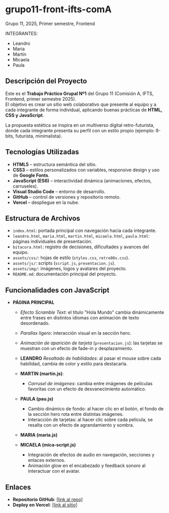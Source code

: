 # grupo11-front-ifts-comA


Grupo 11, 2025, Primer semestre, Frontend

INTEGRANTES:

* Leandro
* Maria
* Martin
* Micaela
* Paula

## Descripción del Proyecto
Este es el **Trabajo Práctico Grupal Nº1** del Grupo 11 (Comisión A, IFTS, Frontend, primer semestre 2025).  
El objetivo es crear un sitio web colaborativo que presente al equipo y a cada integrante de forma individual, aplicando buenas prácticas de **HTML, CSS y JavaScript**.  

La propuesta estética se inspira en un multiverso digital retro-futurista, donde cada integrante presenta su perfil con un estilo propio (ejemplo: 8-bits, futurista, minimalista).  

## Tecnologías Utilizadas
- **HTML5** – estructura semántica del sitio.  
- **CSS3** – estilos personalizados con variables, responsive design y uso de **Google Fonts**.  
- **JavaScript (ES6)** – interactividad dinámica (animaciones, efectos, carruseles).  
- **Visual Studio Code** – entorno de desarrollo.  
- **GitHub** – control de versiones y repositorio remoto.  
- **Vercel** – despliegue en la nube.  

## Estructura de Archivos
- `index.html`: portada principal con navegación hacia cada integrante.  
- `leandro.html`, `maria.html`, `martin.html`, `micaela.html`, `paula.html`: páginas individuales de presentación.  
- `bitacora.html`: registro de decisiones, dificultades y avances del equipo.  
- `assets/css/`: hojas de estilo (`styles.css`, `retro80s.css`).  
- `assets/js/`: scripts (`script.js`, `presentacion.js`).  
- `assets/img/`: imágenes, logos y avatares del proyecto.  
- `README.md`: documentación principal del proyecto.  

## Funcionalidades con JavaScript
- **PÁGINA PRINCIPAL**
  - *Efecto Scramble Text*: el título "Hola Mundo" cambia dinámicamente entre frases en distintos idiomas con animación de texto desordenado.  
  - *Parallax ligero*: interacción visual en la sección hero.
  - *Animación de aparición de tarjeta* (`presentacion.js`): las tarjetas se muestran con un efecto de fade-in y desplazamiento.  
  
  - **LEANDRO**
      *Resaltado de habilidades*: al pasar el mouse sobre cada habilidad, cambia de color y estilo para destacarla.  
  - **MARTIN (martin.js)**:
      - *Carrusel de imágenes*: cambia entre imágenes de películas favoritas con un efecto de desvanecimiento automático.
  - **PAULA (pau.js)**
      - Cambio dinámico de fondo: al hacer clic en el botón, el fondo de la sección hero rota entre distintas imágenes.
      - Interacción de tarjetas: al hacer clic sobre cada pelicula, se resalta con un efecto de agrandamiento y sombra.
   - **MARIA (maria.js)**
   - **MICAELA (mica-script.js)**
      - Integración de efectos de audio en navegación, secciones y enlaces externos.
      - Animación glow en el encabezado y feedback sonoro al interactuar con el avatar.

## Enlaces
- **Repositorio GitHub**: [\[link al repo\] ](https://github.com/xxiicode/grupo11-front-ifts-comA) 
- **Deploy en Vercel**: [\[link al sitio\] ](https://frontg11com-aifts25.vercel.app/) 

